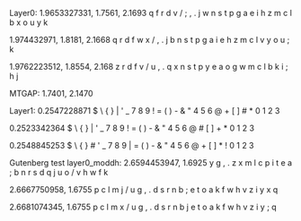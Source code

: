 Layer0:
1.9653327331, 1.7561, 2.1693
q f r d v / ; , . j
w n s t p g a e i h
z m c l b x o u y k

1.974432971, 1.8181, 2.1668
q r d f w x / , . j
b n s t p g a i e h
z m c l v y o u ; k

1.9762223512, 1.8554, 2.168
z r d f v / u , . q
x n s t p y e a o g
w m c l b k i ; h j


MTGAP: 1.7401, 2.1470

Layer1:
0.2547228871
$ \ { } | ' _ 7 8 9
! = ( ) - & " 4 5 6
@ + [ ] # * 0 1 2 3

0.2523342364
$ \ { } | ' _ 7 8 9
! = ( ) - & " 4 5 6
@ # [ ] + * 0 1 2 3

0.2548845253
$ \ { } # ' _ 7 8 9
| = ( ) - & " 4 5 6
@ + [ ] * ! 0 1 2 3

Gutenberg test layer0_moddh:
2.6594453947, 1.6925
y g , . z x m l c p
i t e a ; b n r s d
q j u o / v h w f k

2.6667750958, 1.6755
p c l m j / u g , .
d s r n b ; e t o a
k f w h v z i y x q

2.6681074345, 1.6755
p c l m x / u g , .
d s r n b j e t o a
k f w h v z i y ; q
